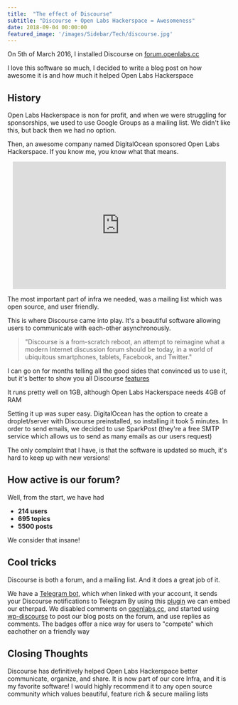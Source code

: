 ```yaml
---
title:  "The effect of Discourse"
subtitle: "Discourse + Open Labs Hackerspace = Awesomeness"
date: 2018-09-04 00:00:00
featured_image: '/images/Sidebar/Tech/discourse.jpg'
---
```


On 5th of March 2016, I installed Discourse on [forum.openlabs.cc](https://forum.openlabs.cc)

I love this software so much, I decided to write a blog post on how awesome it is and how much it helped Open Labs Hackerspace
## History
Open Labs Hackerspace is non for profit, and when we were struggling for sponsorships, we used to use Google Groups as a mailing list.
We didn't like this, but back then we had no option.

Then, an awesome company named DigitalOcean sponsored Open Labs Hackerspace.
If you know me, you know what that means.
<center><iframe src="https://giphy.com/embed/128kpIwiArqvUk" width="480" height="286" frameBorder="0" class="giphy-embed" allowFullScreen></iframe></center>

The most important part of infra we needed, was a mailing list which was open source, and user friendly.

This is where Discourse came into play.
It's a beautiful software allowing users to communicate with each-other asynchronously.

> "Discourse is a from-scratch reboot, an attempt to reimagine what a modern Internet discussion forum should be today, in a world of ubiquitous smartphones, tablets, Facebook, and Twitter."

I can go on for months telling all the good sides that convinced us to use it, but it's better to show you all Discourse [features](https://www.discourse.org/features)

It runs pretty well on 1GB, although Open Labs Hackerspace needs 4GB of RAM

Setting it up was super easy. DigitalOcean has the option to create a droplet/server with Discourse preinstalled, so installing it took 5 minutes.
In order to send emails, we decided to use SparkPost (they're a free SMTP service which allows us to send as many emails as our users request)

The only complaint that I have, is that the software is updated so much, it's hard to keep up with new versions!
## How active is our forum?
Well, from the start, we have had
* **214 users**
* **695 topics**
* **5500 posts**

We consider that insane!

## Cool tricks
Discourse is both a forum, and a mailing list. And it does a great job of it.

We have a [Telegram bot](https://github.com/davidtaylorhq/discourse-telegram-notifications), which when linked with your account, it sends your Discourse notifications to Telegram
By using this [plugin](https://github.com/fuerst/embed-etherpad-lite) we can embed our etherpad.
We disabled comments on [openlabs.cc](openlabs.cc), and started using [wp-discourse](https://github.com/discourse/wp-discourse) to post our blog posts on the forum, and use replies as comments.
The badges offer a nice way for users to "compete" which eachother on a friendly way
## Closing Thoughts
Discourse has definitively helped Open Labs Hackerspace better communicate, organize, and share.
It is now part of our core Infra, and it is my favorite software!
I would highly recommend it to any open source community which values beautiful, feature rich & secure mailing lists
